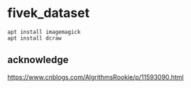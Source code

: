 # fivek_dataset

```
apt install imagemagick
apt install dcraw
```

## acknowledge

https://www.cnblogs.com/AlgrithmsRookie/p/11593090.html
